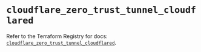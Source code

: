 # `cloudflare_zero_trust_tunnel_cloudflared`

Refer to the Terraform Registry for docs: [`cloudflare_zero_trust_tunnel_cloudflared`](https://registry.terraform.io/providers/cloudflare/cloudflare/5.10.0/docs/resources/zero_trust_tunnel_cloudflared).
